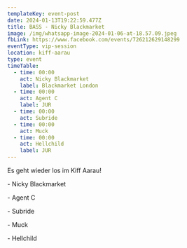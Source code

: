 ```yaml
---
templateKey: event-post
date: 2024-01-13T19:22:59.477Z
title: BASS - Nicky Blackmarket
image: /img/whatsapp-image-2024-01-06-at-18.57.09.jpeg
fbLink: https://www.facebook.com/events/726212629148299
eventType: vip-session
location: kiff-aarau
type: event
timeTable:
  - time: 00:00
    act: Nicky Blackmarket
    label: Blackmarket London
  - time: 00:00
    act: Agent C
    label: JUR
  - time: 00:00
    act: Subride
  - time: 00:00
    act: Muck
  - time: 00:00
    act: Hellchild
    label: JUR
---
```

E﻿s geht wieder los im Kiff Aarau!

\-﻿ Nicky Blackmarket

\-﻿ Agent C

\-﻿ Subride

\-﻿ Muck

\-﻿ Hellchild